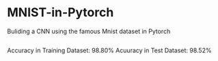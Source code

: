 # MNIST-in-Pytorch
Buliding a CNN using the famous Mnist dataset in Pytorch

<img src="https://www.researchgate.net/profile/Mohamed_Cheriet/publication/323052230/figure/fig2/AS:592137284517889@1518187938850/Sample-images-of-MNIST-dataset.png" alt="" />

Accuracy in Training Dataset: 98.80%
Acuuracy in Test Dataset: 98.52%
